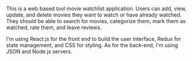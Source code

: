 This is a web based tool movie watchlist application. Users can add, view, update, and delete movies they want to watch or have already watched. They should be able to search for movies, categorize them, mark them as watched, rate them, and leave reviews.

I'm using React.js for the front end to build the user interface, Redux for state management, and CSS for styling. As for the back-end, I'm using JSON and Node.js servers.

